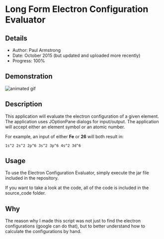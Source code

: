 # Long Form Electron Configuration Evaluator

## Details

* Author: Paul Armstrong
* Date: October 2015 (but updated and uploaded more recently)
* Progress: 100%

## Demonstration

![animated gif](https://i.imgur.com/M8GLZCy.gif)

## Description

This application will evaluate the electron configuration of a given element. The application uses JOptionPane dialogs for input/output. The application will accept either an element symbol or an atomic number.

For example, an input of either **Fe** or **26** will both result in:

```
1s^2 2s^2 2p^6 3s^2 3p^6 4s^2 3d^6
```

## Usage

To use the Electron Configuration Evaluator, simply execute the jar file included in the repository.

If you want to take a look at the code, all of the code is included in the source_code folder.

## Why

The reason why I made this script was not just to find the electron configurations (google can do that), but to better understand how to calculate the configurations by hand.

